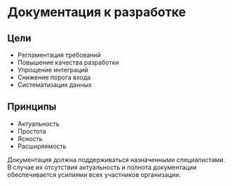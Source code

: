 # Документация к разработке

## Цели

- Регламентация требований
- Повышение качества разработки
- Упрощение интеграций
- Снижение порога входа
- Cистематизация данных


## Принципы

- Актуальность
- Простота
- Ясность
- Расширяемость


Документация должна поддерживаться назначенными специалистами. В случае их
отсутствия актуальность и полнота документации обеспечивается усилиями всех
участников организации.
